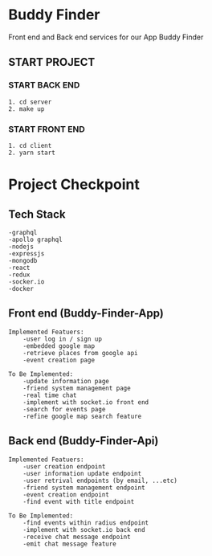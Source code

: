 # Buddy Finder
Front end and Back end services for our App Buddy Finder

## START PROJECT

### START BACK END
    1. cd server
    2. make up
    
### START FRONT END
    1. cd client
    2. yarn start


# Project Checkpoint

## Tech Stack
    -graphql
    -apollo graphql
    -nodejs
    -expressjs
    -mongodb
    -react
    -redux
    -socker.io
    -docker

## Front end (Buddy-Finder-App)
    Implemented Featuers:
        -user log in / sign up
        -embedded google map
        -retrieve places from google api
        -event creation page
        
    To Be Implemented:
        -update information page
        -friend system management page
        -real time chat
        -implement with socket.io front end
        -search for events page
        -refine google map search feature
        
        
## Back end (Buddy-Finder-Api)
    Implemented Featuers:
        -user creation endpoint
        -user information update endpoint
        -user retrival endpoints (by email, ...etc)
        -friend system management endpoint
        -event creation endpoint
        -find event with title endpoint
        
    To Be Implemented:
        -find events within radius endpoint
        -implement with socket.io back end
        -receive chat message endpoint
        -emit chat message feature
        